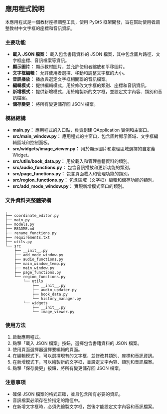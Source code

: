 ## 應用程式說明

本應用程式是一個教材座標調整工具，使用 PyQt5 框架開發，旨在幫助使用者調整教材中文字框的座標和音訊資訊。

### 主要功能

- **載入 JSON 檔案：** 載入包含書籍資料的 JSON 檔案，其中包含圖片路徑、文字框座標、音訊檔案等資訊。
- **顯示圖片：** 顯示教材圖片，並允許使用者縮放和平移圖片。
- **文字框編輯：** 允許使用者選擇、移動和調整文字框的大小。
- **音訊播放：** 播放與選定文字框相關聯的音訊檔案。
- **編輯模式：** 提供編輯模式，用於修改文字框的類別、座標和音訊資訊。
- **新增模式：** 提供新增模式，用於繪製新的文字框，並設定文字內容、類別和音訊檔案。
- **儲存變更：** 將所有變更儲存回 JSON 檔案。

### 模組結構

- **main.py：** 應用程式的入口點，負責創建 QApplication 實例和主窗口。
- **src/main_window.py：** 應用程式的主窗口，包含圖片顯示區域、文字框編輯區域和控制面板。
- **src/widgets/image_viewer.py：** 用於顯示圖片和處理區域選擇的自定義 Widget。
- **src/utils/book_data.py：** 用於載入和管理書籍資料的類別。
- **src/audio_functions.py：** 包含音訊播放和更新功能的類別。
- **src/page_functions.py：** 包含頁面載入和管理功能的類別。
- **src/region_functions.py：** 包含區域（文字框）編輯和儲存功能的類別。
- **src/add_mode_window.py：** 實現新增模式窗口的類別。

### 文件資料夾整體架構

```
.
├── coordinate_editor.py
├── main.py
├── models.py
├── README.md
├── rename_functions.py
├── requirements.txt
├── utils.py
└── src
    ├── __init__.py
    ├── add_mode_window.py
    ├── audio_functions.py
    ├── main_window_temp.py
    ├── main_window.py
    ├── page_functions.py
    └── region_functions.py
        └── utils
            ├── __init__.py
            ├── audio_updater.py
            ├── book_data.py
            └── history_manager.py
        └── widgets
            ├── __init__.py
            └── image_viewer.py
```

### 使用方法

1. 啟動應用程式。
2. 點擊「載入 JSON 檔案」按鈕，選擇包含書籍資料的 JSON 檔案。
3. 使用頁面選擇器選擇要編輯的頁面。
4. 在編輯模式下，可以選擇現有的文字框，並修改其類別、座標和音訊資訊。
5. 在新增模式下，可以繪製新的文字框，並設定文字內容、類別和音訊檔案。
6. 點擊「保存變更」按鈕，將所有變更儲存回 JSON 檔案。

### 注意事項

- 確保 JSON 檔案的格式正確，並且包含所有必要的資訊。
- 音訊檔案必須存在於指定的路徑中。
- 在新增文字框時，必須先繪製文字框，然後才能設定文字內容和音訊檔案。
